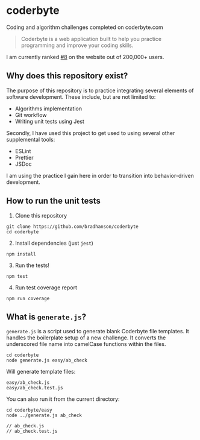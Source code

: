 # coderbyte

Coding and algorithm challenges completed on coderbyte.com

> Coderbyte is a web application built to help you practice programming and improve your coding skills.

I am currently ranked [#8](https://www.coderbyte.com/profile/bhanson) on the website out of 200,000+ users.

## Why does this repository exist?

The purpose of this repository is to practice integrating several elements of software development. These include, but are not limited to:

-   Algorithms implementation
-   Git workflow
-   Writing unit tests using Jest

Secondly, I have used this project to get used to using several other supplemental tools:

-   ESLint
-   Prettier
-   JSDoc

I am using the practice I gain here in order to transition into behavior-driven development.

## How to run the unit tests

1.  Clone this repository

```
git clone https://github.com/bradhanson/coderbyte
cd coderbyte
```

2.  Install dependencies (just `jest`)

```
npm install
```

3.  Run the tests!

```
npm test
```

4.  Run test coverage report

```
npm run coverage
```

## What is `generate.js`?

`generate.js` is a script used to generate blank Coderbyte file templates. It handles the boilerplate setup of a new challenge. It converts the underscored file name into camelCase functions within the files.

```
cd coderbyte
node generate.js easy/ab_check
```

Will generate template files:

```
easy/ab_check.js
easy/ab_check.test.js
```

You can also run it from the current directory:

```
cd coderbyte/easy
node ../generate.js ab_check

// ab_check.js
// ab_check.test.js
```
